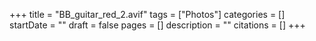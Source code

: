 +++
title = "BB_guitar_red_2.avif"
tags = ["Photos"]
categories = []
startDate = ""
draft = false
pages = []
description = ""
citations = []
+++
